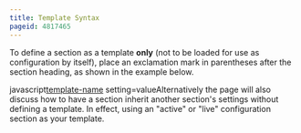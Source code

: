 ```yaml
---
title: Template Syntax
pageid: 4817465
---
```


To define a section as a template **only** (not to be loaded for use as configuration by itself), place an exclamation mark in parentheses after the section heading, as shown in the example below.

javascript[template-name](!)
setting=valueAlternatively the  page will also discuss how to have a section inherit another section's settings without defining a template. In effect, using an "active" or "live" configuration section as your template.

